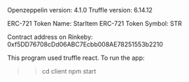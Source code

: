 Openzeppelin version: 4.1.0
Truffle version: 6.14.12

ERC-721 Token Name: StarItem
ERC-721 Token Symbol: STR

Contract address on Rinkeby: 0xf5DD76708cDd06ABC7Ecbb008AE78251553b2210

This program used truffle react. To run the app:

> > cd client
> > npm start
